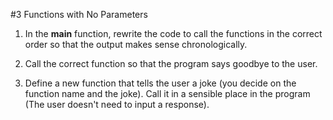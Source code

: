 #3 Functions with No Parameters

1. In the **main** function, rewrite the code to call the functions in the correct order so that the output makes sense chronologically.

2. Call the correct function so that the program says goodbye to the user.

3. Define a new function that tells the user a joke (you decide on the function name and the joke).  Call it in a sensible place in the program (The user doesn't need to input a response).